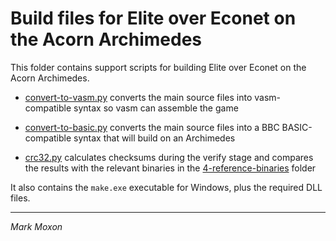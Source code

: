 # Build files for Elite over Econet on the Acorn Archimedes

This folder contains support scripts for building Elite over Econet on the Acorn Archimedes.

* [convert-to-vasm.py](convert-to-vasm.py) converts the main source files into vasm-compatible syntax so vasm can assemble the game

* [convert-to-basic.py](convert-to-basic.py) converts the main source files into a BBC BASIC-compatible syntax that will build on an Archimedes

* [crc32.py](crc32.py) calculates checksums during the verify stage and compares the results with the relevant binaries in the [4-reference-binaries](../4-reference-binaries) folder

It also contains the `make.exe` executable for Windows, plus the required DLL files.

---

_Mark Moxon_